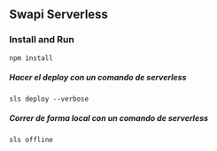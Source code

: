 ## **Swapi Serverless**

### **Install and Run**

`npm install`
##### Hacer el deploy con un comando de _serverless_

`sls deploy --verbose`
##### Correr de forma local con un comando de _serverless_

`sls offline`
